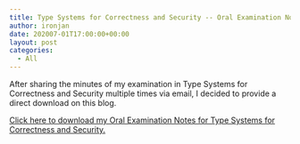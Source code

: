 ```yaml
---
title: Type Systems for Correctness and Security -- Oral Examination Notes
author: ironjan
date: 202007-01T17:00:00+00:00
layout: post
categories:
  - All
---
```


After sharing the minutes of my examination in Type Systems for Correctness and Security multiple times via email, I decided to provide a direct download on this blog.

[Click here to download my Oral Examination Notes for Type Systems for Correctness and Security.](uploads/2020/07/tscs_protocol.pdf)
